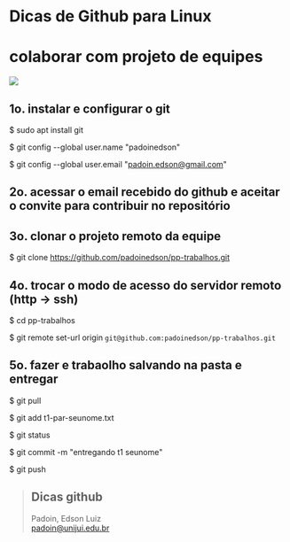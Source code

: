 # Dicas de Github para Linux

# colaborar com projeto de equipes



<img src="https://encrypted-tbn0.gstatic.com/images?q=tbn:ANd9GcTq65a7eURVcc8cpEB42M35mNIKilVo6ccW9XoAQampc2M4xRopPWGzA_ai8ho2YhyEgaQ&usqp=CAU">


## 1o. instalar e configurar o git  

$ sudo apt install git  

$ git config --global user.name "padoinedson"  

$ git config --global user.email "padoin.edson@gmail.com"  




## 2o. acessar o email recebido do github e aceitar o convite para contribuir no repositório  




## 3o. clonar o projeto remoto da equipe

$ git clone https://github.com/padoinedson/pp-trabalhos.git



## 4o. trocar o modo de acesso do servidor remoto (http -> ssh)

$ cd pp-trabalhos  
 

$ git remote set-url origin ` git@github.com:padoinedson/pp-trabalhos.git `




## 5o. fazer e trabaolho salvando na pasta e entregar

$ git pull

$ git add t1-par-seunome.txt

$ git status

$ git commit -m "entregando t1 seunome"

$ git push 





 


> ## Dicas github
> Padoin, Edson Luiz  
> padoin@unijui.edu.br
